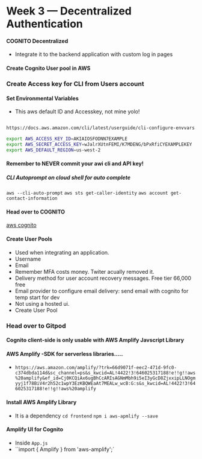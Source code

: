 # Week 3 — Decentralized Authentication

#### COGNITO Decentralized 
- Integrate it to the backend application with custom log in pages

#### Create Cognito User pool in AWS

### Create Access key for CLI from Users account 

#### Set Environmental Variables
- This aws default ID and Accesskey, not mine yolo!
```sh

https://docs.aws.amazon.com/cli/latest/userguide/cli-configure-envvars.html

export AWS_ACCESS_KEY_ID=AKIAIOSFODNN7EXAMPLE
export AWS_SECRET_ACCESS_KEY=wJalrXUtnFEMI/K7MDENG/bPxRfiCYEXAMPLEKEY
export AWS_DEFAULT_REGION=us-west-2

```
#### Remember to NEVER commit your awi cli and API key!

##### CLI Autoprompt on cloud shell for auto complete

``aws --cli-auto-prompt``
``aws sts get-caller-identity``
``aws account get-contact-information``


#### Head over to COGNITO
[aws cognito](/_docs/assets/aws_cognito.png)

#### Create User Pools
- Used when integrating an application.
- Username
- Email
- Remember MFA costs money. Twiter acually removed it.
- Delivery method for user account recovery messages. Free tier 66,000 free
- Email provider to configure email delivery: send email with cognito for temp start for dev
- Not using a hosted ui.
- Create User Pool

### Head over to Gitpod 
#### Cognito client-side is only usable with AWS Amplify Javscript Library
#### AWS Amplify -SDK for serverless libraries.....
- `https://aws.amazon.com/amplify/?trk=66d9071f-eec2-471d-9fc0-c374dbda114d&sc_channel=ps&s_kwcid=AL!4422!3!646025317188!e!!g!!aws%20amplify&ef_id=Cj0KCQiAx6ugBhCcARIsAGNmMbh9i5eI3yGcD8ZjxxipLLNOgmyyj1f78BiV4r2h52c1wpY3EzKBQWEaAt7MEALw_wcB:G:s&s_kwcid=AL!4422!3!646025317188!e!!g!!aws%20amplify`


#### Install AWS Amplify Library
- It is a dependency
``cd frontend``
``npm i aws-apmlify --save``

#### Amplify UI for Cognito
- Inside `App.js`
- ``import { Amplify } from 'aws-amplify';`